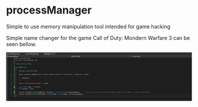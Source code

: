 # processManager
Simple to use memory manipulation tool intended for game hacking

Simple name changer for the game Call of Duty: Mondern Warfare 3 can be seen bellow.

![Alt text](how-to-use.png?raw=true)
